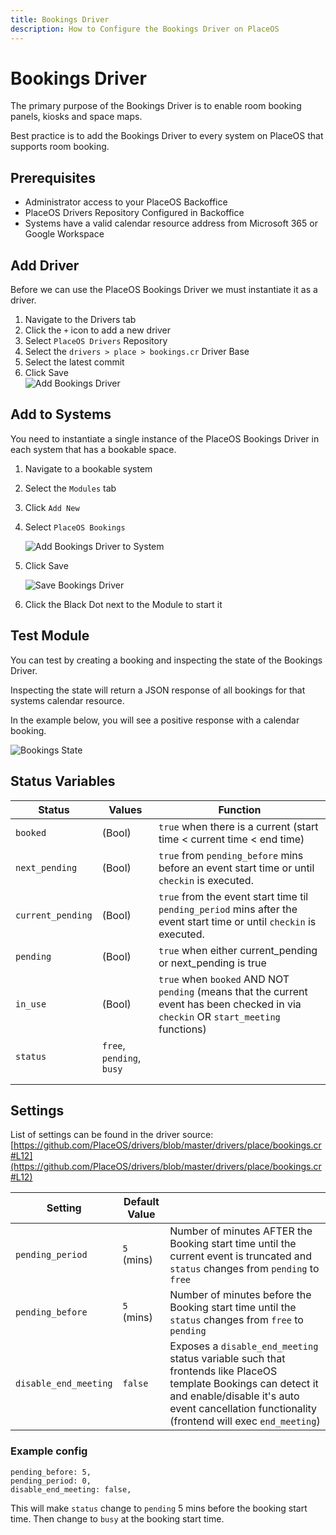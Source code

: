 ```yaml
---
title: Bookings Driver
description: How to Configure the Bookings Driver on PlaceOS
---
```


# Bookings Driver

The primary purpose of the Bookings Driver is to enable room booking panels, kiosks and space maps.

Best practice is to add the Bookings Driver to every system on PlaceOS that supports room booking.

## Prerequisites

* Administrator access to your PlaceOS Backoffice
* PlaceOS Drivers Repository Configured in Backoffice
* Systems have a valid calendar resource address from Microsoft 365 or Google Workspace

## Add Driver

Before we can use the PlaceOS Bookings Driver we must instantiate it as a driver.

1. Navigate to the Drivers tab
2. Click the `+` icon to add a new driver
3. Select `PlaceOS Drivers` Repository
4. Select the `drivers > place > bookings.cr` Driver Base
5. Select the latest commit
6. Click Save\
   ![Add Bookings Driver](assets/add-bookings-driver.png)

## Add to Systems

You need to instantiate a single instance of the PlaceOS Bookings Driver in each system that has a bookable space.

1. Navigate to a bookable system
2. Select the `Modules` tab
3. Click `Add New`
4.  Select `PlaceOS Bookings`

    &#x20;![Add Bookings Driver to System](assets/bookings-to-system.png)
5.  Click Save

    &#x20;![Save Bookings Driver](assets/save-bookings.png)
6. Click the Black Dot next to the Module to start it

## Test Module

You can test by creating a booking and inspecting the state of the Bookings Driver.

Inspecting the state will return a JSON response of all bookings for that systems calendar resource.

In the example below, you will see a positive response with a calendar booking.

![Bookings State](assets/bookings-view-state.png)

## Status Variables

| Status            | Values                    | Function                                                                                                                             |
| ----------------- | ------------------------- | ------------------------------------------------------------------------------------------------------------------------------------ |
| `booked`          | (Bool)                    | `true` when there is a current (start time < current time < end time)                                                                |
| `next_pending`    | (Bool)                    | `true` from `pending_before` mins before an event start time or until `checkin` is executed.                                         |
| `current_pending` | (Bool)                    | `true` from the event start time til `pending_period` mins after the event start time or until `checkin` is executed.                |
| `pending`         | (Bool)                    | `true` when either current\_pending or next\_pending is true                                                                         |
| `in_use`          | (Bool)                    | `true` when `booked` AND NOT `pending` (means that the current event has been checked in via `checkin` OR `start_meeting` functions) |
| `status`          | `free`, `pending`, `busy` |                                                                                                                                      |
|                   |                           |                                                                                                                                      |
|                   |                           |                                                                                                                                      |

## Settings

List of settings can be found in the driver source: [https://github.com/PlaceOS/drivers/blob/master/drivers/place/bookings.cr#L12](https://github.com/PlaceOS/drivers/blob/master/drivers/place/bookings.cr#L12)



| Setting               | Default Value |                                                                                                                                                                                                                   |
| --------------------- | ------------- | ----------------------------------------------------------------------------------------------------------------------------------------------------------------------------------------------------------------- |
| `pending_period`      | `5` (mins)    | Number of minutes AFTER the Booking start time until the current event is truncated and `status` changes from `pending` to `free`                                                                                 |
| `pending_before`      | `5` (mins)    | Number of minutes before the Booking start time until the `status` changes from `free`  to `pending`                                                                                                              |
| `disable_end_meeting` | `false`       | Exposes a `disable_end_meeting` status variable such that frontends like PlaceOS template Bookings can detect it and enable/disable it's auto event cancellation functionality (frontend will exec `end_meeting`) |

### Example config

```
pending_before: 5,
pending_period: 0,
disable_end_meeting: false,
```

This will make `status` change to `pending` 5 mins before the booking start time. Then change to `busy` at the booking start time.

